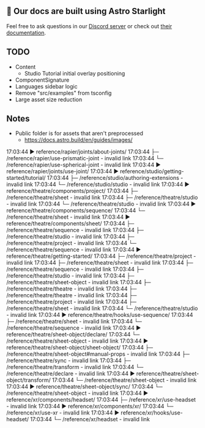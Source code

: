 ## 👀 Our docs are built using Astro Starlight

Feel free to ask questions in our [Discord server](https://discord.gg/EqUBCfCaGm) or check out [their documentation](https://starlight.astro.build/).

## TODO

- Content
  - Studio Tutorial initial overlay positioning
- ComponentSignature
- Languages sidebar logic
- Remove "src/examples" from tsconfig
- Large asset size reduction

## Notes

- Public folder is for assets that aren't preprocessed
  - https://docs.astro.build/en/guides/images/


17:03:44 ▶ reference/rapier/joints/about-joints/
17:03:44   ├─ /reference/rapier/use-prismatic-joint - invalid link
17:03:44   └─ /reference/rapier/use-spherical-joint - invalid link
17:03:44 ▶ reference/rapier/joints/use-joint/
17:03:44 ▶ reference/studio/getting-started/tutorial/
17:03:44   ├─ /reference/studio/authoring-extensions - invalid link
17:03:44   └─ /reference/studio/studio - invalid link
17:03:44 ▶ reference/theatre/components/project/
17:03:44   ├─ /reference/theatre/sheet - invalid link
17:03:44   ├─ /reference/theatre/studio - invalid link
17:03:44   └─ /reference/theatre/studio - invalid link
17:03:44 ▶ reference/theatre/components/sequence/
17:03:44   └─ /reference/theatre/sheet - invalid link
17:03:44 ▶ reference/theatre/components/sheet/
17:03:44   ├─ /reference/theatre/sequence - invalid link
17:03:44   ├─ /reference/theatre/studio - invalid link
17:03:44   ├─ /reference/theatre/project - invalid link
17:03:44   └─ /reference/theatre/sequence - invalid link
17:03:44 ▶ reference/theatre/getting-started/
17:03:44   ├─ /reference/theatre/project - invalid link
17:03:44   ├─ /reference/theatre/sheet - invalid link
17:03:44   ├─ /reference/theatre/sequence - invalid link
17:03:44   ├─ /reference/theatre/studio - invalid link
17:03:44   ├─ /reference/theatre/sheet-object - invalid link
17:03:44   ├─ /reference/theatre/theatre - invalid link
17:03:44   ├─ /reference/theatre/theatre - invalid link
17:03:44   ├─ /reference/theatre/project - invalid link
17:03:44   ├─ /reference/theatre/sheet - invalid link
17:03:44   └─ /reference/theatre/studio - invalid link
17:03:44 ▶ reference/theatre/hooks/use-sequence/
17:03:44   ├─ /reference/theatre/sheet - invalid link
17:03:44   └─ /reference/theatre/sequence - invalid link
17:03:44 ▶ reference/theatre/sheet-object/declare/
17:03:44   └─ /reference/theatre/sheet-object - invalid link
17:03:44 ▶ reference/theatre/sheet-object/sheet-object/
17:03:44   ├─ /reference/theatre/sheet-object#manual-props - invalid link
17:03:44   ├─ /reference/theatre/sync - invalid link
17:03:44   ├─ /reference/theatre/transform - invalid link
17:03:44   └─ /reference/theatre/declare - invalid link
17:03:44 ▶ reference/theatre/sheet-object/transform/
17:03:44   └─ /reference/theatre/sheet-object - invalid link
17:03:44 ▶ reference/theatre/sheet-object/sync/
17:03:44   └─ /reference/theatre/sheet-object - invalid link
17:03:44 ▶ reference/xr/components/headset/
17:03:44   ├─ /reference/xr/use-headset - invalid link
17:03:44 ▶ reference/xr/components/xr/
17:03:44   └─ /reference/xr/use-xr - invalid link
17:03:44 ▶ reference/xr/hooks/use-headset/
17:03:44   └─ /reference/xr/headset - invalid link